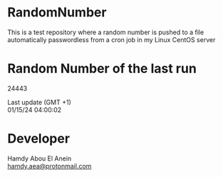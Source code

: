 # RandomNumber    
This is a test repository where a random number is pushed to a file automatically passwordless from a cron job in my Linux CentOS server    
# Random Number of the last run   
24443
      
Last update (GMT +1)    
01/15/24 04:00:02
# Developer    
Hamdy Abou El Anein   
hamdy.aea@protonmail.com
